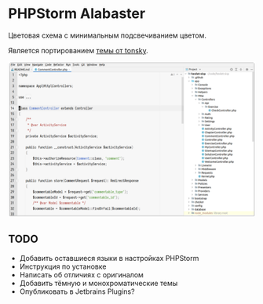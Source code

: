 # PHPStorm Alabaster
Цветовая схема с минимальным подсвечиванием цветом.

Является портированием [темы от tonsky](https://github.com/tonsky/sublime-scheme-alabaster).

![Скриншот цветовой схемы](./Screenshot.png)

## TODO
- Добавить оставшиеся языки в настройках PHPStorm
- Инструкция по установке
- Написать об отличиях с оригиналом
- Добавить тёмную и монохроматические темы
- Опубликовать в Jetbrains Plugins?